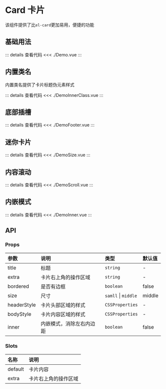# Card 卡片

该组件提供了比`el-card`更加易用，便捷的功能

<script setup>
import Demo from './Demo.vue'
import DemoInnerClass from './DemoInnerClass.vue'
import DemoSize from './DemoSize.vue'
import DemoFooter from './DemoFooter.vue'
import DemoScroll from './DemoScroll.vue'
import DemoInner from './DemoInner.vue'
</script>

## 基础用法

<Demo></Demo>

::: details 查看代码
<<< ./Demo.vue
:::

## 内置类名

内置类名提供了卡片标题伪元素样式

<DemoInnerClass></DemoInnerClass>

::: details 查看代码
<<< ./DemoInnerClass.vue
:::

## 底部插槽

<DemoFooter></DemoFooter>

::: details 查看代码
<<< ./DemoFooter.vue
:::

## 迷你卡片

<DemoSize></DemoSize>

::: details 查看代码
<<< ./DemoSize.vue
:::

## 内容滚动

<DemoScroll></DemoScroll>

::: details 查看代码
<<< ./DemoScroll.vue
:::

## 内嵌模式

<DemoInner></DemoInner>

::: details 查看代码
<<< ./DemoInner.vue
:::

## API

### Props

| 参数        | 说明                     | 类型                | 默认值 |
| :---------- | :----------------------- | :------------------ | :----- |
| title       | 标题                     | `string`            | -      |
| extra       | 卡片右上角的操作区域     | `string`            | -      |
| bordered    | 是否有边框               | `boolean`           | false  |
| size        | 尺寸                     | `samll` \| `middle` | middle |
| headerStyle | 卡片头部区域的样式       | `CSSProperties`     | -      |
| bodyStyle   | 卡片内容区域的样式       | `CSSProperties`     | -      |
| inner       | 内嵌模式，消除左右内边距 | `boolean`           | false  |

### Slots

| 名称    | 说明                 |
| :------ | :------------------- |
| default | 卡片内容             |
| extra   | 卡片右上角的操作区域 |
